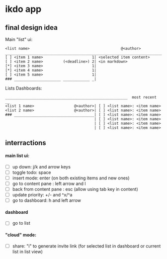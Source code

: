 # ikdo app

## final design idea

Main "list" ui:

```
<list name>                                         @<author>
________________________________________________________________________
[ ] <item 1 name>                      1| <selected item content>
[ ] <item 2 name>         (<deadline>) 2| <in markdown>
[*] <item 3 name>                      1|
[*] <item 4 name>                      1|
[ ] <item 5 name>                      1|
### _____________________ ____________ _|
```

Lists Dashboards:
```
_______________________________________________________  most recent  __
<list 1 name>                  @<author>| [ ] <list name>: <item name>
<list 2 name>                  @<author>| [ ] <list name>: <item name> 
### ____________________________________| [ ] <list name>: <item name>
                                        | [ ] <list name>: <item name>
                                        | [ ] <list name>: <item name>
                                        | [ ] <list name>: <item name>
```


## interractions

#### main list ui:

- [ ] up down: j/k and arrow keys
- [ ] toggle todo: space
- [ ] insert mode: enter (on both existing items and new ones)
- [ ] go to content pane : left arrow and l
- [ ] back from content pane : esc (allow using tab key in content)
- [ ] update priority: +/- and ^x/^a
- [ ] go to dashboard: h and left arrow

#### dashboard

- [ ] go to list



#### "cloud" mode:

- [ ] share: "i" to generate invite link (for selected list in dashboard or current list in list view)
